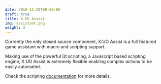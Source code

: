 ```yaml
---
date: 2018-11-25T00:00:00
draft: true
title: X:UO Assist
img: assistant.png
weight: 3
---
```


Currently the only closed source component, X:UO Assist is a full featured game assistant with macro and scripting support.

Making use of the powerful Qt scripting, a Javascript based scripting engine, X:UO Assist is extremely flexible enabling complex actions to be easily automated.

Check the scripting [documentation](https://crossuo.com/book/scripting/scripting.html) for more details.
